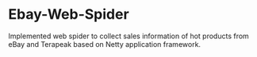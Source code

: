 # Ebay-Web-Spider
Implemented web spider to collect sales information of hot products from eBay and Terapeak based on Netty application framework.

